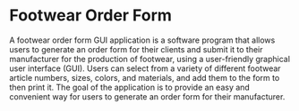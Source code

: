 # Footwear Order Form
A footwear order form GUI application is a software program that allows users to generate an order form for their clients and submit it to their manufacturer for the production of footwear, using a user-friendly graphical user interface (GUI). Users can select from a variety of different footwear article numbers, sizes, colors, and materials, and add them to the form to then print it. The goal of the application is to provide an easy and convenient way for users to generate an order form for their manufacturer.
